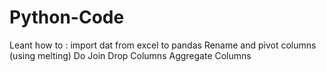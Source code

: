 # Python-Code
Leant how to : 
import dat from excel to pandas
Rename and pivot columns (using melting)
Do Join
Drop Columns
Aggregate Columns
